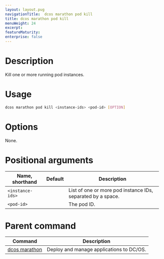 ```yaml
---
layout: layout.pug
navigationTitle:  dcos marathon pod kill
title: dcos marathon pod kill
menuWeight: 24
excerpt:
featureMaturity:
enterprise: false
---
```


<!-- This source repo for this topic is https://github.com/dcos/dcos-docs -->


# Description
Kill one or more running pod instances.

# Usage

```bash
dcos marathon pod kill <instance-ids> <pod-id> [OPTION]
```

# Options

None.

# Positional arguments

| Name, shorthand | Default | Description |
|---------|-------------|-------------|
| `<instance-ids>`   |             | List of one or more pod instance IDs, separated by a space. |
| `<pod-id>`   |             | The pod ID. |

# Parent command

| Command | Description |
|---------|-------------|
| [dcos marathon](/1.10/cli/command-reference/dcos-marathon/) | Deploy and manage applications to DC/OS. |

<!-- # Examples -->
